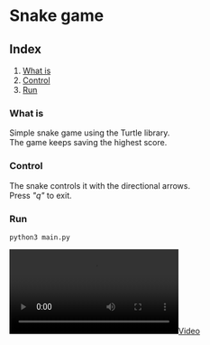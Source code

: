 # Snake game

## Index
1. [What is](#What-is)
2. [Control](#Control)
3. [Run](#Run)


### What is
Simple snake game using the Turtle library.  
The game keeps saving the highest score.

### Control
The snake controls it with the directional arrows.  
Press *"q"* to exit.

### Run
```
python3 main.py
```
[![Video](https://user-images.githubusercontent.com/22590804/162178329-5a468b0d-6edb-4e6a-a701-4d36d2dfb4fe.mov)](https://user-images.githubusercontent.com/22590804/162178329-5a468b0d-6edb-4e6a-a701-4d36d2dfb4fe.mov)